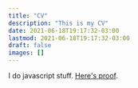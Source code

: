 ```yaml
---
title: "CV"
description: "This is my CV"
date: 2021-06-18T19:17:32-03:00
lastmod: 2021-06-18T19:17:32-03:00
draft: false
images: []
---
```


I do javascript stuff. [Here's proof](https://github.com/thassiov).
